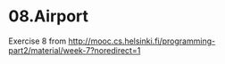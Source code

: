 # 08.Airport

Exercise 8 from http://mooc.cs.helsinki.fi/programming-part2/material/week-7?noredirect=1
